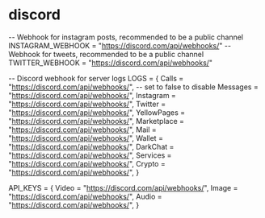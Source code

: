 # discord
-- Webhook for instagram posts, recommended to be a public channel
INSTAGRAM_WEBHOOK = "https://discord.com/api/webhooks/"
-- Webhook for tweets, recommended to be a public channel
TWITTER_WEBHOOK = "https://discord.com/api/webhooks/"

-- Discord webhook for server logs
LOGS = {
    Calls = "https://discord.com/api/webhooks/", -- set to false to disable
    Messages = "https://discord.com/api/webhooks/",
    Instagram = "https://discord.com/api/webhooks/",
    Twitter = "https://discord.com/api/webhooks/",
    YellowPages = "https://discord.com/api/webhooks/",
    Marketplace = "https://discord.com/api/webhooks/",
    Mail = "https://discord.com/api/webhooks/",
    Wallet = "https://discord.com/api/webhooks/",
    DarkChat = "https://discord.com/api/webhooks/",
    Services = "https://discord.com/api/webhooks/",
    Crypto = "https://discord.com/api/webhooks/",
}

API_KEYS = {
    Video = "https://discord.com/api/webhooks/",
    Image = "https://discord.com/api/webhooks/",
    Audio = "https://discord.com/api/webhooks/",
}
